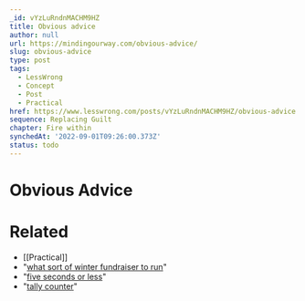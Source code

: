 ```yaml
---
_id: vYzLuRndnMACHM9HZ
title: Obvious advice
author: null
url: https://mindingourway.com/obvious-advice/
slug: obvious-advice
type: post
tags:
  - LessWrong
  - Concept
  - Post
  - Practical
href: https://www.lesswrong.com/posts/vYzLuRndnMACHM9HZ/obvious-advice
sequence: Replacing Guilt
chapter: Fire within
synchedAt: '2022-09-01T09:26:00.373Z'
status: todo
---
```


# Obvious Advice


# Related

- [[Practical]]
- "[what sort of winter fundraiser to run](https://intelligence.org/2015/12/01/miri-2015-winter-fundraiser/)"
- "[five seconds or less](http://lesswrong.com/lw/5kz/the_5second_level/)"
- "[tally counter](http://smile.amazon.com/GOGO-Tally-Counter-Manual-Mechanical/dp/B001KX1VW2?sa-no-redirect=1)"
